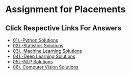 # Assignment for Placements 
## Click Respective Links For Answers
- [01).-Python Solutions](https://github.com/Dr-Sanjay/Assignment_Sanjay/blob/main/02_Placement_Assignment_(Sanjay)/01_Python_Solutions.ipynb)
- [02).-Statistics Solutions](https://github.com/Dr-Sanjay/Assignment_Sanjay/blob/main/Placement%20Assignment_(Sanjay)/02_Statistics_Solutions.ipynb)
- [03).-Machine Learning Solutions](https://github.com/Dr-Sanjay/Assignment_Sanjay/blob/main/02_Placement_Assignment_(Sanjay)/03_Machine_Learning_Solutions.ipynb)
- [04).-Deep Learning Solutions](https://github.com/Dr-Sanjay/Assignment_Sanjay/blob/main/02_Placement_Assignment_(Sanjay)/04_Deep_Learning_Solutions.ipynb)
- [05).-NLP Solutions](https://github.com/Dr-Sanjay/Assignment_Sanjay/blob/main/02_Placement_Assignment_(Sanjay)/05_NLP_Solutions.ipynb)
- [06). Computer Vision Solutions](https://github.com/Dr-Sanjay/Assignment_Sanjay/blob/main/02_Placement_Assignment_(Sanjay)/06_Computer_Vision_Solutions.ipynb)
